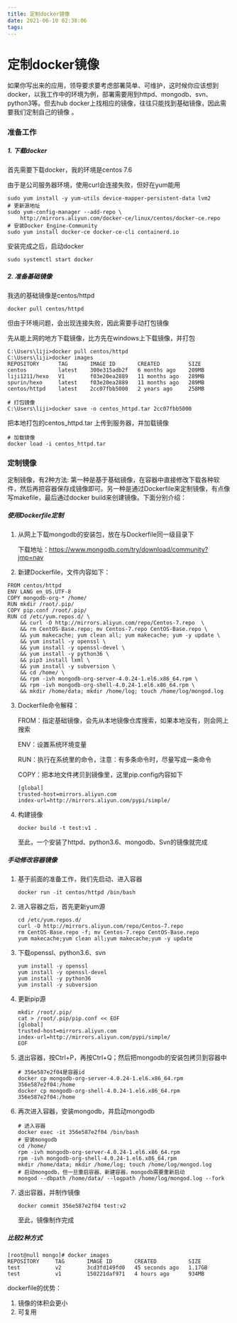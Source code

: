 ```yaml
---
title: 定制docker镜像
date: 2021-06-10 02:38:06
tags:
---
```


# 定制docker镜像

如果你写出来的应用，领导要求要考虑部署简单、可维护，这时候你应该想到docker，以我工作中的环境为例，部署需要用到httpd、mongodb、svn、python3等。但去hub docker上找相应的镜像，往往只能找到基础镜像，因此需要我们定制自己的镜像 。

### 准备工作

##### 1. 下载docker

首先需要下载docker，我的环境是centos 7.6

由于是公司服务器环境，使用curl会连接失败，但好在yum能用

```shell
sudo yum install -y yum-utils device-mapper-persistent-data lvm2
# 更新源地址
sudo yum-config-manager --add-repo \
    http://mirrors.aliyun.com/docker-ce/linux/centos/docker-ce.repo
# 安装Docker Engine-Community
sudo yum install docker-ce docker-ce-cli containerd.io
```

安装完成之后，启动docker

```shell
sudo systemctl start docker
```

##### 2. 准备基础镜像

我选的基础镜像是centos/httpd

```shell
docker pull centos/httpd
```

但由于环境问题，会出现连接失败，因此需要手动打包镜像

先从能上网的地方下载镜像，比方先在windows上下载镜像，并打包

```shell
C:\Users\liji>docker pull centos/httpd
C:\Users\liji>docker images
REPOSITORY      TAG       IMAGE ID       CREATED         SIZE
centos          latest    300e315adb2f   6 months ago    209MB
liji1211/hexo   V1        f03e20ea2889   11 months ago   289MB
spurin/hexo     latest    f03e20ea2889   11 months ago   289MB
centos/httpd    latest    2cc07fbb5000   2 years ago     258MB
```

```shell
# 打包镜像
C:\Users\liji>docker save -o centos_httpd.tar 2cc07fbb5000
```

把本地打包的centos_httpd.tar 上传到服务器，并加载镜像

```shell
# 加载镜像
docker load -i centos_httpd.tar
```

### 定制镜像

定制镜像，有2种方法: 第一种是基于基础镜像，在容器中直接修改下载各种软件，然后再把容器保存成镜像即可。另一种是通过Dockerfile来定制镜像，有点像写makefile，最后通过docker build来创建镜像。下面分别介绍：

##### 使用Dockerfile定制

1. 从网上下载mongodb的安装包，放在与Dockerfile同一级目录下

   下载地址：https://www.mongodb.com/try/download/community?jmp=nav

2. 新建Dockerfile，文件内容如下：

```shell
FROM centos/httpd
ENV LANG en_US.UTF-8
COPY mongodb-org-* /home/
RUN mkdir /root/.pip/
COPY pip.conf /root/.pip/
RUN cd /etc/yum.repos.d/ \
    && curl -O http://mirrors.aliyun.com/repo/Centos-7.repo  \
    && rm CentOS-Base.repo; mv Centos-7.repo CentOS-Base.repo \
    && yum makecache; yum clean all; yum makecache; yum -y update \
    && yum install -y openssl \
    && yum install -y openssl-devel \
    && yum install -y python36 \
    && pip3 install lxml \
    && yum install -y subversion \
    && cd /home/ \
    && rpm -ivh mongodb-org-server-4.0.24-1.el6.x86_64.rpm \
    && rpm -ivh mongodb-org-shell-4.0.24-1.el6.x86_64.rpm \
    && mkdir /home/data; mkdir /home/log; touch /home/log/mongod.log 
```

3. Dockerfile命令解释：

   FROM：指定基础镜像，会先从本地镜像仓库搜索，如果本地没有，则会网上搜索

   ENV：设置系统环境变量

   RUN：执行在系统里的命令，注意：有多条命令时，尽量写成一条命令

   COPY：把本地文件拷贝到镜像里，这里pip.config内容如下

   ```shell
   [global]
   trusted-host=mirrors.aliyun.com
   index-url=http://mirrors.aliyun.com/pypi/simple/
   ```

4. 构建镜像

   ```shell
   docker build -t test:v1 .
   ```

   至此，一个安装了httpd、python3.6、mongodb、Svn的镜像就完成

##### 手动修改容器镜像

1. 基于前面的准备工作，我们先启动、进入容器

   ```shell
   docker run -it centos/httpd /bin/bash
   ```

2. 进入容器之后，首先更新yum源

   ```shell
   cd /etc/yum.repos.d/ 
   curl -O http://mirrors.aliyun.com/repo/Centos-7.repo  
   rm CentOS-Base.repo -f; mv Centos-7.repo CentOS-Base.repo
   yum makecache;yum clean all;yum makecache;yum -y update
   ```

3. 下载openssl、python3.6、svn

   ```shell
   yum install -y openssl
   yum install -y openssl-devel 
   yum install -y python36
   yum install -y subversion
   ```

4. 更新pip源

   ```shell
   mkdir /root/.pip/
   cat > /root/.pip/pip.conf << EOF
   [global]
   trusted-host=mirrors.aliyun.com
   index-url=http://mirrors.aliyun.com/pypi/simple/
   EOF
   ```

5. 退出容器，按Ctrl+P，再按Ctrl+Q；然后把mongodb的安装包拷贝到容器中

   ```shell
   # 356e587e2f04是容器id
   docker cp mongodb-org-server-4.0.24-1.el6.x86_64.rpm 356e587e2f04:/home
   docker cp mongodb-org-shell-4.0.24-1.el6.x86_64.rpm 356e587e2f04:/home
   ```

6. 再次进入容器，安装mongodb，并启动mongodb

   ```shell
   # 进入容器
   docker exec -it 356e587e2f04 /bin/bash
   # 安装mongodb
   cd /home/ 
   rpm -ivh mongodb-org-server-4.0.24-1.el6.x86_64.rpm 
   rpm -ivh mongodb-org-shell-4.0.24-1.el6.x86_64.rpm 
   mkdir /home/data; mkdir /home/log; touch /home/log/mongod.log
   # 启动mongodb，但一旦重启容器、新建容器，mongodb需要重新启动
   mongod --dbpath /home/data/ --logpath /home/log/mongod.log --fork
   ```

7. 退出容器，并制作镜像

   ```shell
   docker commit 356e587e2f04 test:v2
   ```

   至此，镜像制作完成

##### 比较2种方式

```
[root@null mongo]# docker images
REPOSITORY     TAG       IMAGE ID       CREATED          SIZE
test           v2        3cd3fd149fd0   45 seconds ago   1.17GB
test           v1        150221daf971   4 hours ago      934MB
```

dockerfile的优势：

1. 镜像的体积会更小
2. 可复用